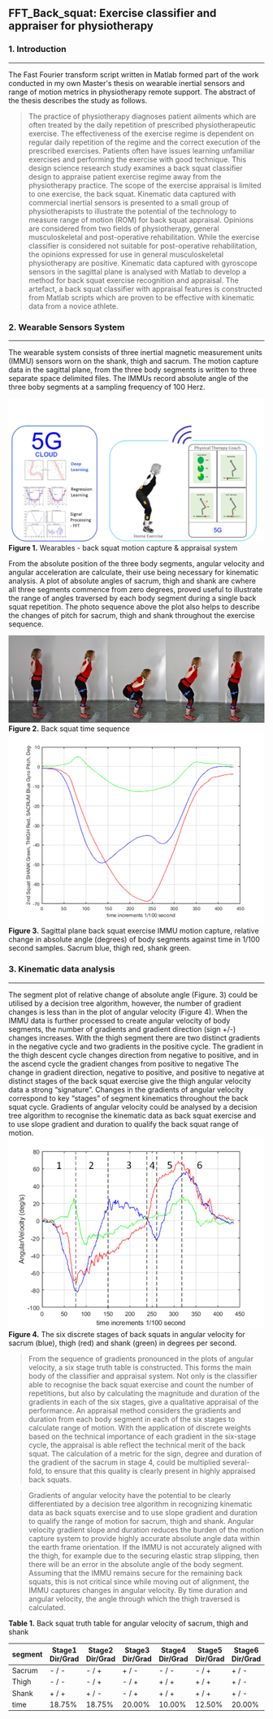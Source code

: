 ## FFT_Back_squat: Exercise classifier and appraiser for physiotherapy

### 1. Introduction
------------------
The Fast Fourier transform script written in Matlab formed part of the work conducted in my own Master's thesis on wearable inertial sensors and range of motion metrics in physiotherapy remote support. The abstract of the thesis describes the study as follows.
>The practice of physiotherapy diagnoses patient ailments which are often treated by the daily repetition of prescribed physiotherapeutic exercise. The effectiveness of the exercise regime is dependent on regular daily repetition of the regime and the correct execution of the prescribed exercises. Patients often have issues learning unfamiliar exercises and performing the exercise with good technique.
This design science research study examines a back squat classifier design to appraise patient exercise regime away from the physiotherapy practice. The scope of the exercise appraisal is limited to one exercise, the back squat. Kinematic data captured with commercial inertial sensors is presented to a small group of physiotherapists to illustrate the potential of the technology to measure range of motion (ROM) for back squat appraisal. Opinions are considered from two fields of physiotherapy, general musculoskeletal and post-operative rehabilitation. While the exercise classifier is considered not suitable for post-operative rehabilitation, the opinions expressed for use in general musculoskeletal physiotherapy are positive. 
Kinematic data captured with gyroscope sensors in the sagittal plane is analysed with Matlab to develop a method for back squat exercise recognition and appraisal. The artefact, a back squat classifier with appraisal features is constructed from Matlab scripts which are proven to be effective with kinematic data from a novice athlete.

### 2. Wearable Sensors System
-----------------------------

The wearable system consists of three inertial magnetic measurement units (IMMU) sensors worn on the shank, thigh and sacrum. The motion capture data in the sagittal plane, from the three body segments is written to three separate space delimited files. The IMMUs record absolute angle of the three boby segments at a sampling frequency of 100 Herz.   

![IMMUS][CLOUD]
**Figure 1.** Wearables - back squat motion capture & appraisal system   

From the absolute position of the three body segments, angular velocity and angular acceleration are calculate, their use being necessary for kinematic analysis. A plot of absolute angles of sacrum, thigh and shank are cwhere all three segments commence from zero degrees, proved useful to illustrate the range of angles traversed by each body segment during a single back squat repetition. The photo sequence above the plot also helps to describe the changes of pitch for sacrum, thigh and shank throughout the exercise sequence.   

![squatsequence][PHOTOSEQU]  
**Figure 2.** Back squat time sequence  
![3SEG_ANGLES][ABS_ANGLE]  
**Figure 3.** Sagittal plane back squat exercise IMMU motion capture, relative change in absolute angle (degrees) of body segments against time in 1/100 second samples. Sacrum blue, thigh red, shank green.   

### 3. Kinematic data analysis
--------------------------
The segment plot of relative change of absolute angle (Figure. 3) could be utilised by a decision tree algorithm, however, the number of gradient changes is less than in the plot of angular velocity (Figure 4). When the IMMU data is further processed to create angular velocity of body segments, the number of gradients and gradient direction (sign +/-) changes increases. With the thigh segment there are two distinct gradients in the negative cycle and two gradients in the positive cycle. The gradient in the thigh descent cycle changes direction from negative to positive, and in the ascend cycle the gradient changes from positive to negative
The change in gradient direction, negative to positive, and positive to negative at distinct stages of the back squat exercise give the thigh angular velocity data a strong “signature”. Changes in the gradients of angular velocity correspond to key “stages” of segment kinematics throughout the back squat cycle. Gradients of angular velocity could be analysed by a decision tree algorithm to recognise the kinematic data as back squat exercise and to use slope gradient and duration to qualify the back squat range of motion.
![ANG_VEL][6STAGE_ANG_VEL]   
**Figure 4.** The six discrete stages of back squats in angular velocity for sacrum (blue), thigh (red) and shank (green) in degrees per second.   

>From the sequence of gradients pronounced in the plots of angular velocity, a six stage truth table is constructed. This forms the main body of the classifier and appraisal system. Not only is the classifier able to recognise the back squat exercise and count the number of repetitions, but also by calculating the magnitude and duration of the gradients in each of the six stages, give a qualitative appraisal of the performance. An appraisal method considers the gradients and duration from each body segment in each of the six stages to calculate range of motion. With the application of discrete weights based on the technical importance of each gradient in the six-stage cycle, the appraisal is able reflect the technical merit of the back squat. The calculation of a metric for the sign, degree and duration of the gradient of the sacrum in stage 4, could be multiplied several-fold, to ensure that this quality is clearly present in highly appraised back squats.

>Gradients of angular velocity have the potential to be clearly differentiated by a decision tree algorithm in recognizing kinematic data as back squats exercise and to use slope gradient and duration to qualify the range of motion for sacrum, thigh and shank. Angular velocity gradient slope and duration reduces the burden of the motion capture system to provide highly accurate absolute angle data within the earth frame orientation. If the IMMU is not accurately aligned with the thigh, for example due to the securing elastic strap slipping, then there will be an error in the absolute angle of the body segment. Assuming that the IMMU remains secure for the remaining back squats, this is not critical since while moving out of alignment, the IMMU captures changes in angular velocity. By time duration and angular velocity, the angle through which the thigh traversed is calculated.   

**Table 1.** Back squat truth table for angular velocity of sacrum, thigh and shank   

|segment|Stage1 Dir/Grad|Stage2 Dir/Grad|Stage3 Dir/Grad|Stage4 Dir/Grad|Stage5 Dir/Grad|Stage6 Dir/Grad|   
|------|------|------|------|------|------|------|
|Sacrum |	- / - |	- / + |	+ / - |	- / - |	- / + |	+ / - |   
|Thigh  | - / - |	- / + |	- / + |	+ / + |	+ / +	| + / - |    
|Shank	| + / +	| + / - |	- / +	| + / +	| + / + |	+ / - |    
|time   |18.75%	|18.75%	|20.00%	|10.00%	|12.50%	|20.00%|    










[CLOUD]:https://github.com/ajrussell999/FFT_Back_squat/blob/master/images/Wearables_cloud.png   
[PHOTOSEQU]:https://github.com/ajrussell999/FFT_Back_squat/blob/master/images/photosequence.png
[ABS_ANGLE]:https://github.com/ajrussell999/FFT_Back_squat/blob/master/images/absolute_angle.png
[6STAGE_ANG_VEL]:https://github.com/ajrussell999/FFT_Back_squat/blob/master/images/good_squat_6stages.png


